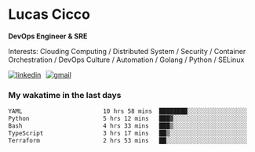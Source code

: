 # Lucas Cicco

**DevOps Engineer & SRE**

Interests: Clouding Computing / Distributed System / Security / Container Orchestration / DevOps Culture / Automation / Golang / Python / SELinux
 
<div style="display: flex; align-items: center; gap: 10px;">
  <a href="https://www.linkedin.com/in/lucas-vitor-de-cicco" target="_blank">
    <img
      src="https://img.shields.io/badge/-LinkedIn-%230077B5?style=for-the-badge&logo=linkedin&logoColor=white"
      alt="linkedin"
      target="_blank" 
    />
  </a>
  <a href="mailto:lucasvitorx1@gmail.com">
      <img
        src="https://img.shields.io/badge/-Gmail-%23333?style=for-the-badge&logo=gmail&logoColor=white"
        alt="gmail"
        target="_blank"
      />
  </a>
</div>

### My wakatime in the last days

<!--START_SECTION:waka-->

```txt
YAML                       10 hrs 58 mins  ████████░░░░░░░░░░░░░░░░░   32.06 %
Python                     5 hrs 12 mins   ███▓░░░░░░░░░░░░░░░░░░░░░   15.23 %
Bash                       4 hrs 33 mins   ███▒░░░░░░░░░░░░░░░░░░░░░   13.31 %
TypeScript                 3 hrs 17 mins   ██▒░░░░░░░░░░░░░░░░░░░░░░   09.61 %
Terraform                  2 hrs 53 mins   ██░░░░░░░░░░░░░░░░░░░░░░░   08.42 %
```

<!--END_SECTION:waka-->
